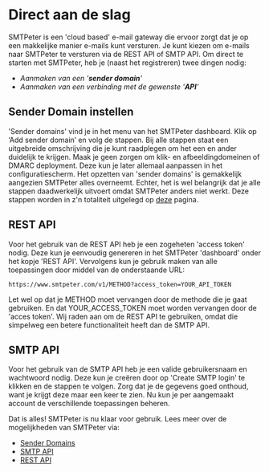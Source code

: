 # Direct aan de slag

SMTPeter is een 'cloud based' e-mail gateway die ervoor zorgt dat je op een makkelijke manier
e-mails kunt versturen. Je kunt kiezen om e-mails naar SMTPeter te versturen via de REST API 
of SMTP API. Om direct te starten met SMTPeter, heb je (naast het registreren) twee dingen 
nodig:
- *Aanmaken van een '**sender domain**'*
- *Aanmaken van een verbinding met de gewenste '**API**'*


## Sender Domain instellen

'Sender domains' vind je in het menu van het SMTPeter dashboard. Klik op ‘Add sender domain’
en volg de stappen. Bij alle stappen staat een uitgebreide omschrijving die je kunt raadplegen 
om het een en ander duidelijk te krijgen. Maak je geen zorgen om klik- en afbeeldingdomeinen 
of DMARC deployment. Deze kun je later allemaal aanpassen in het configuratiescherm. 
Het opzetten van 'sender domains' is gemakkelijk aangezien SMTPeter alles overneemt. 
Echter, het is wel belangrijk dat je alle stappen daadwerkelijk uitvoert omdat SMTPeter 
anders niet werkt. Deze stappen worden in z'n totaliteit uitgelegd op [deze](sender-domains)
pagina.

## REST API

Voor het gebruik van de REST API heb je een zogeheten 'access token' nodig. Deze kun je
eenvoudig genereren in het SMTPeter 'dashboard' onder het kopje 'REST API'.
Vervolgens kun je gebruik maken van alle toepassingen door middel van de onderstaande URL:

```text
https://www.smtpeter.com/v1/METHOD?access_token=YOUR_API_TOKEN
```
Let wel op dat je METHOD moet vervangen door de methode die je gaat gebruiken. En dat
YOUR_ACCESS_TOKEN moet worden vervangen door de 'acces token'. Wij raden aan om de
REST API te gebruiken, omdat die simpelweg een betere functionaliteit heeft dan de SMTP API.


## SMTP API

Voor het gebruik van de SMTP API heb je een valide gebruikersnaam en wachtwoord nodig.
Deze kun je creëren door op 'Create SMTP login' te klikken en de stappen te volgen.
Zorg dat je de gegevens goed onthoud, want je krijgt deze maar een keer te zien.
Nu kun je per aangemaakt account de verschillende toepassingen beheren.


Dat is alles! SMTPeter is nu klaar voor gebruik.
Lees meer over de mogelijkheden van SMTPeter via:

- [Sender Domains](sender-domains)
- [SMTP API](smtp-api)
- [REST API](rest-api)
